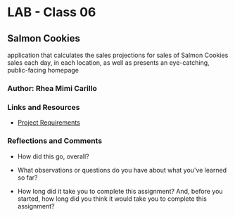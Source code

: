 # LAB - Class 06

## Salmon Cookies

application that calculates the sales projections for sales of Salmon Cookies sales each day, in each location, as well as presents an eye-catching, public-facing homepage

### Author: Rhea Mimi Carillo

### Links and Resources

* [Project Requirements](https://codefellows.github.io/code-201-guide/curriculum/class-06/lab/)

### Reflections and Comments

* How did this go, overall?

* What observations or questions do you have about what you’ve learned so far?

* How long did it take you to complete this assignment? And, before you started, how long did you think it would take you to complete this assignment?
